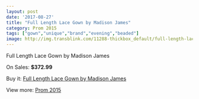 ```yaml
---
layout: post
date: '2017-08-27'
title: "Full Length Lace Gown by Madison James"
category: Prom 2015
tags: ["gown","unique","brand","evening","beaded"]
image: http://img.transblink.com/11288-thickbox_default/full-length-lace-gown-by-madison-james.jpg
---
```

Full Length Lace Gown by Madison James

On Sales: **$372.99**
<a href="https://www.transblink.com/en/prom-2015/3672-full-length-lace-gown-by-madison-james.html"><amp-img layout="responsive" width="600" height="600" src="//img.transblink.com/11288-thickbox_default/full-length-lace-gown-by-madison-james.jpg" alt="Full Length Lace Gown by Madison James 0" /></a>
<a href="https://www.transblink.com/en/prom-2015/3672-full-length-lace-gown-by-madison-james.html"><amp-img layout="responsive" width="600" height="600" src="//img.transblink.com/11290-thickbox_default/full-length-lace-gown-by-madison-james.jpg" alt="Full Length Lace Gown by Madison James 1" /></a>
<a href="https://www.transblink.com/en/prom-2015/3672-full-length-lace-gown-by-madison-james.html"><amp-img layout="responsive" width="600" height="600" src="//img.transblink.com/11289-thickbox_default/full-length-lace-gown-by-madison-james.jpg" alt="Full Length Lace Gown by Madison James 2" /></a>

Buy it: [Full Length Lace Gown by Madison James](https://www.transblink.com/en/prom-2015/3672-full-length-lace-gown-by-madison-james.html "Full Length Lace Gown by Madison James")

View more: [Prom 2015](https://www.transblink.com/en/10-prom-2015 "Prom 2015")